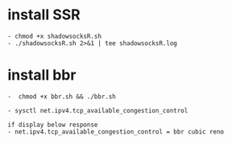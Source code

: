 # install SSR
	- chmod +x shadowsocksR.sh
	- ./shadowsocksR.sh 2>&1 | tee shadowsocksR.log

# install bbr
	-  chmod +x bbr.sh && ./bbr.sh

    - sysctl net.ipv4.tcp_available_congestion_control

	if display below response  
    - net.ipv4.tcp_available_congestion_control = bbr cubic reno 
